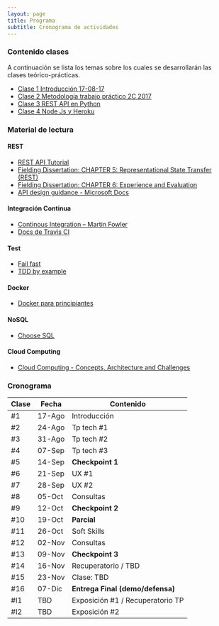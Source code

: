 ```yaml
---
layout: page
title: Programa
subtitle: Cronograma de actividades
---
```

### Contenido clases

A continuaci&oacute;n se lista los temas sobre los cuales se desarrollar&aacute;n las clases te&oacute;rico-pr&aacute;cticas.

* [Clase 1 Introducción 17-08-17](https://drive.google.com/open?id=0B7ZBqy_1wA07dFBkbWpuaGp4dEM0VnF2ZHVRVjJYTHp0Ykhr)
* [Clase 2 Metodología trabajo práctico 2C 2017](http://slides.com/gabrielfusca/tp-2c-2017#/)
* [Clase 3 REST API en Python](https://slides.com/gabrielfusca/python-rest)
* [Clase 4 Node Js y Heroku](https://docs.google.com/presentation/d/1vYZ59U4YHobg9qDt7_4flRW7mo7a-2Zz4Sc_LpDjI6c/edit?usp=sharing)

### Material de lectura

#### REST

* [REST API Tutorial](http://www.restapitutorial.com/)
* [Fielding Dissertation: CHAPTER 5: Representational State Transfer (REST)](https://www.ics.uci.edu/~fielding/pubs/dissertation/rest_arch_style.htm)
* [Fielding Dissertation: CHAPTER 6: Experience and Evaluation](https://www.ics.uci.edu/~fielding/pubs/dissertation/evaluation.htm)
* [API design guidance - Microsoft Docs](https://docs.microsoft.com/en-us/azure/architecture/best-practices/api-design)

#### Integraci&oacute;n Continua

* [Continous Integration – Martin Fowler](http://www.martinfowler.com/articles/continuousIntegration.html)
* [Docs de Travis CI](http://docs.travis-ci.com/user/for-beginners/)

#### Test

* [Fail fast](http://www.martinfowler.com/ieeeSoftware/failFast.pdf)
* [TDD by example](http://www.eecs.yorku.ca/course_archive/2003-04/W/3311/sectionM/case_studies/money/KentBeck_TDD_byexample.pdf)

#### Docker

* [Docker para principiantes](https://prakhar.me/docker-curriculum/)

#### NoSQL

* [Choose SQL](https://stateofprogress.blog/choose-sql-d017cfc08870)

#### Cloud Computing

* [Cloud Computing - Concepts, Architecture and Challenges](https://drive.google.com/open?id=0B3RbSZXZ7S-_VkwxOVl2ajVjQUE)


### Cronograma

| Clase | Fecha | Contenido |
| ----- | ----- | --------- |
| #1 | 17-Ago | Introducci&oacute;n |
| #2 | 24-Ago | Tp tech #1 |
| #3 | 31-Ago | Tp tech #2 |
| #4 | 07-Sep | Tp tech #3 |
| #5 | 14-Sep | **Checkpoint 1** |
| #6 | 21-Sep | UX #1 |
| #7 | 28-Sep | UX #2 |
| #8 | 05-Oct | Consultas |
| #9 | 12-Oct | **Checkpoint 2** |
| #10 | 19-Oct | **Parcial** |
| #11 | 26-Oct | Soft Skills |
| #12 | 02-Nov | Consultas |
| #13 | 09-Nov | **Checkpoint 3** |
| #14 | 16-Nov | Recuperatorio / TBD |
| #15 | 23-Nov | Clase: TBD |
| #16 | 07-Dic | **Entrega Final (demo/defensa)** |
| #I1 | TBD | Exposici&oacute;n #1 / Recuperatorio TP |
| #I2 | TBD | Exposici&oacute;n #2 |
